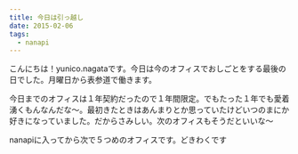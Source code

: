 ```yaml
---
title: 今日は引っ越し
date: 2015-02-06
tags:
  - nanapi
---
```


こんにちは！yunico.nagataです。今日は今のオフィスでおしごとをする最後の日でした。月曜日から表参道で働きます。

今日までのオフィスは１年契約だったので１年間限定。でもたった１年でも愛着湧くもんなんだな〜。最初きたときはあんまりとか思っていたけどいつのまにか好きになっていました。だからさみしい。次のオフィスもそうだといいな〜

nanapiに入ってから次で５つめのオフィスです。どきわくです



